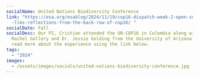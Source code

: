 ```yaml
---
socialName: United Nations Biodiversity Conference
link: "https://esa.org/esablog/2024/11/19/cop16-dispatch-week-2-open-source-and\
  -llms-reflections-from-the-back-row-of-cop16/ "
socialDate: Fall
socialDesc: Our PI, Cristian attended the UN-COP16 in Colombia along with Dr.
  Rachel Gallery and Dr. Jessie Golding from the University of Arizona. You can
  read more about the experience using the link below.
tags:
  - "2024"
images:
  - /assets/images/socials/united-nations-biodiversity-conference.jpg
---
```

